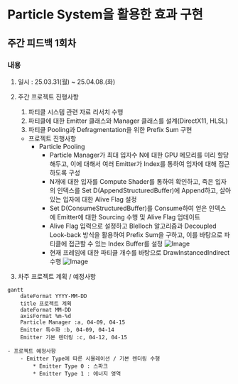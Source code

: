 ﻿
# Particle System을 활용한 효과 구현
## 주간 피드백 1회차
### 내용
1) 일시 : 25.03.31(월) ~ 25.04.08.(화)
2) 주간 프로젝트 진행사항
	1. 파티클 시스템 관련 자료 리서치 수행 
	2. 파티클에 대한 Emitter 클래스와 Manager 클래스를 설계(DirectX11, HLSL)
	3. 파티클 Pooling과 Defragmentation을 위한 Prefix Sum 구현  
	- 프로젝트 진행사항
		- Particle Pooling
			- Particle Manager가 최대 입자수 N에 대한 GPU 메모리를 미리 할당 해두고, 이에 대해서 여러 Emitter가 Index를 통하여 입자에 대해 접근하도록 구성
			- N개에 대한 입자를 Compute Shader를 통하여 확인하고, 죽은 입자의 인덱스를 Set D(AppendStructuredBuffer)에 Append하고, 살아있는 입자에 대한 Alive Flag 설정
			- Set D(ConsumeStructuredBuffer)를 Consume하여 얻은 인덱스에 Emitter에 대한 Sourcing 수행 및 Alive Flag 업데이트
			- Alive Flag 입력으로 설정하고 Blelloch 알고리즘과 Decoupled Look-back 방식을 활용하여 Prefix Sum을 구하고, 이를 바탕으로 파티클에 접근할 수 있는 Index Buffer를 설정
			![Image](https://github.com/user-attachments/assets/64f67374-0163-4c9a-a4d5-20d6e25e6208)
			- 현재 프레임에 대한 파티클 개수를 바탕으로 DrawInstancedIndirect 수행
			![Image](https://github.com/user-attachments/assets/27ef3f7d-2572-427c-8c96-3b7f8f8561dc)
	
4) 차주 프로젝트 계획 / 예정사항
```mermaid
gantt
	dateFormat YYYY-MM-DD
	title 프로젝트 계획
	dateFormat MM-DD
	axisFormat %m-%d
    Particle Manager :a, 04-09, 04-15
    Emitter 특수화 :b, 04-09, 04-14
    Emitter 기본 렌더링 :c, 04-12, 04-15
```
	- 프로젝트 예정사항
		- Emitter Type에 따른 시뮬레이션 / 기본 렌더링 수행
			* Emitter Type 0 : 스파크
			* Emitter Type 1 : 에너지 영역
